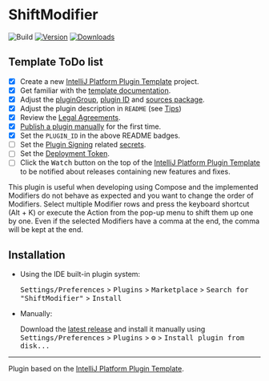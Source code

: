 # ShiftModifier

![Build](https://github.com/mitohato14/ShiftModifier/workflows/Build/badge.svg)
[![Version](https://img.shields.io/jetbrains/plugin/v/24350-shiftmodifier.svg)](https://plugins.jetbrains.com/plugin/24350-shiftmodifier)
[![Downloads](https://img.shields.io/jetbrains/plugin/d/24350-shiftmodifier.svg)](https://plugins.jetbrains.com/plugin/24350-shiftmodifier)

## Template ToDo list
- [x] Create a new [IntelliJ Platform Plugin Template][template] project.
- [X] Get familiar with the [template documentation][template].
- [x] Adjust the [pluginGroup](./gradle.properties), [plugin ID](./src/main/resources/META-INF/plugin.xml) and [sources package](./src/main/kotlin).
- [x] Adjust the plugin description in `README` (see [Tips][docs:plugin-description])
- [x] Review the [Legal Agreements](https://plugins.jetbrains.com/docs/marketplace/legal-agreements.html?from=IJPluginTemplate).
- [x] [Publish a plugin manually](https://plugins.jetbrains.com/docs/intellij/publishing-plugin.html?from=IJPluginTemplate) for the first time.
- [x] Set the `PLUGIN_ID` in the above README badges.
- [ ] Set the [Plugin Signing](https://plugins.jetbrains.com/docs/intellij/plugin-signing.html?from=IJPluginTemplate) related [secrets](https://github.com/JetBrains/intellij-platform-plugin-template#environment-variables).
- [ ] Set the [Deployment Token](https://plugins.jetbrains.com/docs/marketplace/plugin-upload.html?from=IJPluginTemplate).
- [ ] Click the <kbd>Watch</kbd> button on the top of the [IntelliJ Platform Plugin Template][template] to be notified about releases containing new features and fixes.

<!-- Plugin description -->
This plugin is useful when developing using Compose and the implemented Modifiers do not behave as expected and you want to change the order of Modifiers.
Select multiple Modifier rows and press the keyboard shortcut (Alt + K) or execute the Action from the pop-up menu to shift them up one by one.
Even if the selected Modifiers have a comma at the end, the comma will be kept at the end.
<!-- Plugin description end -->

## Installation

- Using the IDE built-in plugin system:
  
  <kbd>Settings/Preferences</kbd> > <kbd>Plugins</kbd> > <kbd>Marketplace</kbd> > <kbd>Search for "ShiftModifier"</kbd> >
  <kbd>Install</kbd>
  
- Manually:

  Download the [latest release](https://github.com/mitohato14/ShiftModifier/releases/latest) and install it manually using
  <kbd>Settings/Preferences</kbd> > <kbd>Plugins</kbd> > <kbd>⚙️</kbd> > <kbd>Install plugin from disk...</kbd>


---
Plugin based on the [IntelliJ Platform Plugin Template][template].

[template]: https://github.com/JetBrains/intellij-platform-plugin-template
[docs:plugin-description]: https://plugins.jetbrains.com/docs/intellij/plugin-user-experience.html#plugin-description-and-presentation
